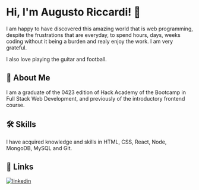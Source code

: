 
# Hi, I'm Augusto Riccardi! 👋
I am happy to have discovered this amazing world that is web programming, despite the frustrations that are everyday, to spend hours, days, weeks coding without it being a burden and realy enjoy the work. I am very grateful.

I also love playing the guitar and football.



## 🚀 About Me

I am a graduate of the 0423 edition of Hack Academy of the Bootcamp in Full Stack Web Development, and previously of the introductory frontend course.



## 🛠 Skills
I have acquired knowledge and skills in HTML, CSS, React, Node, MongoDB, MySQL and Git. 



## 🔗 Links
[![linkedin](https://img.shields.io/badge/linkedin-0A66C2?style=for-the-badge&logo=linkedin&logoColor=white)](https://www.linkedin.com/in/augusto-riccardi/)
